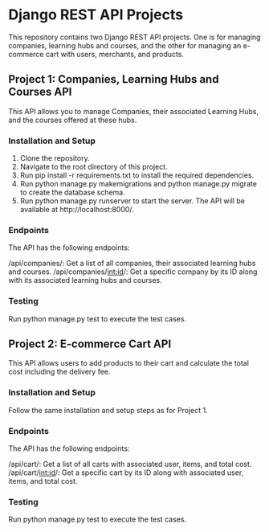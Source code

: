 # Django REST API Projects
This repository contains two Django REST API projects. One is for managing companies, learning hubs and courses, and the other for managing an e-commerce cart with users, merchants, and products.

## Project 1: Companies, Learning Hubs and Courses API
This API allows you to manage Companies, their associated Learning Hubs, and the courses offered at these hubs.

### Installation and Setup
1. Clone the repository.
2. Navigate to the root directory of this project.
3. Run pip install -r requirements.txt to install the required dependencies.
4. Run python manage.py makemigrations and python manage.py migrate to create the database schema.
5. Run python manage.py runserver to start the server. The API will be available at http://localhost:8000/.
### Endpoints
The API has the following endpoints:

/api/companies/: Get a list of all companies, their associated learning hubs and courses.
/api/companies/<int:id>/: Get a specific company by its ID along with its associated learning hubs and courses.
### Testing
Run python manage.py test to execute the test cases.

## Project 2: E-commerce Cart API
This API allows users to add products to their cart and calculate the total cost including the delivery fee.

### Installation and Setup
Follow the same installation and setup steps as for Project 1.

### Endpoints
The API has the following endpoints:

/api/cart/: Get a list of all carts with associated user, items, and total cost.
/api/cart/<int:id>/: Get a specific cart by its ID along with associated user, items, and total cost.
### Testing
Run python manage.py test to execute the test cases.
